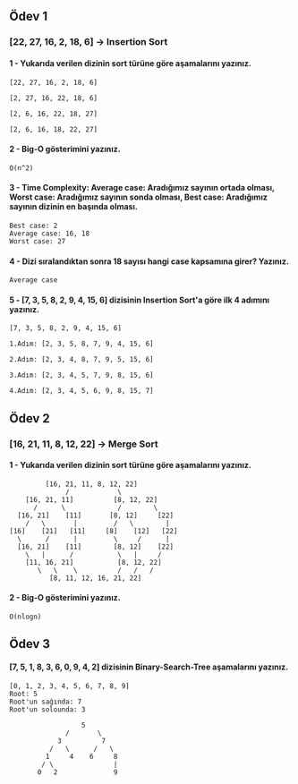 ## Ödev 1

### **[22, 27, 16, 2, 18, 6] -> Insertion Sort**

#### 1 - Yukarıda verilen dizinin sort türüne göre aşamalarını yazınız.

    [22, 27, 16, 2, 18, 6]

    [2, 27, 16, 22, 18, 6]

    [2, 6, 16, 22, 18, 27]

    [2, 6, 16, 18, 22, 27]

#### 2 - Big-O gösterimini yazınız.

    O(n^2)

#### 3 - Time Complexity: Average case: Aradığımız sayının ortada olması, Worst case: Aradığımız sayının sonda olması, Best case: Aradığımız sayının dizinin en başında olması.

    Best case: 2
    Average case: 16, 18
    Worst case: 27

#### 4 - Dizi sıralandıktan sonra 18 sayısı hangi case kapsamına girer? Yazınız.

    Average case

#### 5 - [7, 3, 5, 8, 2, 9, 4, 15, 6] dizisinin Insertion Sort'a göre ilk 4 adımını yazınız.

    [7, 3, 5, 8, 2, 9, 4, 15, 6]

    1.Adım: [2, 3, 5, 8, 7, 9, 4, 15, 6]

    2.Adım: [2, 3, 4, 8, 7, 9, 5, 15, 6]

    3.Adım: [2, 3, 4, 5, 7, 9, 8, 15, 6]

    4.Adım: [2, 3, 4, 5, 6, 9, 8, 15, 7]

## Ödev 2

### **[16, 21, 11, 8, 12, 22] -> Merge Sort**

#### 1 - Yukarıda verilen dizinin sort türüne göre aşamalarını yazınız.

             [16, 21, 11, 8, 12, 22]
                  /            \
        [16, 21, 11]          [8, 12, 22]
          /      \             /        \
      [16, 21]    [11]       [8, 12]     [22]
        /   \       |         /   \        |
    [16]    [21]   [11]     [8]    [12]   [22]
      \      /      |         \     /      |
      [16, 21]    [11]        [8, 12]    [22]
        \   |      /           \   |     /
        [11, 16, 21]           [8, 12, 22]
           \   \    \          /   /   /
              [8, 11, 12, 16, 21, 22]

#### 2 - Big-O gösterimini yazınız.

    O(nlogn)

## Ödev 3

#### [7, 5, 1, 8, 3, 6, 0, 9, 4, 2] dizisinin Binary-Search-Tree aşamalarını yazınız.

    [0, 1, 2, 3, 4, 5, 6, 7, 8, 9]
    Root: 5
    Root'un sağında: 7
    Root'un solounda: 3

                      5
                  /       \
                3          7
              /   \      /   \
             1     4    6     8
            / \               |
           0   2              9

